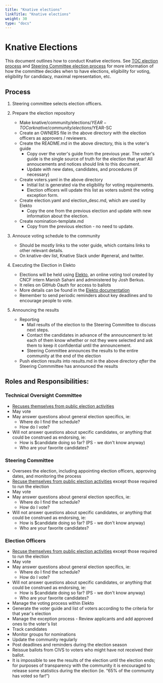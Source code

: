 ```yaml
---
title: "Knative elections"
linkTitle: "Knative elections"
weight: 30
type: "docs"
---
```


# Knative Elections

This document outlines how to conduct Knative elections. See [TOC election process](../mechanics/TOC.md) and [Steering Committee election process](../mechanics/SC.md) for more information of how the committee decides when to have elections, eligibility for voting, eligibility for candidacy, maximal representation, etc.

## Process

1. Steering committee selects election officers.

2. Prepare the election repository

    * Make knative/community/elections/$YEAR-TOC or knative/community/elections/$YEAR-SC
    * Create an OWNERS file in the above directory with the election officers as approvers / reviewers.
    * Create the README.md in the above directory, this is the voter's guide
        * Copy over the voter's guide from the previous year. The voter's guide is the single source of truth for the election that year! All annoucements and notices should link to this document.
        * Update with new dates, candidates, and procedures (if necessary)
    * Create voters.yaml in the above directory
        * Initial list is generated via the eligibility for voting requirements.
        * Election officers will update this list as voters submit the voting exception form.
    * Create election.yaml and election_desc.md, which are used by Elekto
        * Copy the one from the previous election and update with new information about the election.
    * Create nomination-template.md
        * Copy from the previous election - no need to update.

3. Annouce voting schedule to the community

    * Should be mostly links to the voter guide, which contains links to other relevant details.
    * On knative-dev list, Knative Slack under #general, and twitter.

4. Executing the Election in Elekto

    * Elections will be held using [Elekto](https://elekto.dev/), an online voting tool created
      by CNCF intern Manish Sahani and administered by Josh Berkus. 
    * It relies on GitHub Oauth for access to ballots
    * More details can be found in the [Elekto documentation](https://elekto.dev/docs/)
    * Remember to send periodic reminders about key deadlines and to encourage people to vote.

5. Announcing the results

    * Reporting
        * Mail results of the election to the Steering Committee to discuss next steps.
        * Contact the candidates in advance of the announcement to let each of them know whether or not
          they were selected and ask them to keep it confidential until the announcement.
        * Steering Committee announces the results to the entire community at the end of the election
    * Push election results into results.md in the above directory _after_ the Steering Commmittee has announced the results

## Roles and Responsibilities:

### Technical Oversight Committee

- [Recuses themselves from public election activities][election-recusal]
- May vote
- May answer questions about general election specifics, ie:
  - Where do I find the schedule?
  - How do I vote?
- Will not answer questions about specific candidates, or anything that could be construed as endorsing, ie:
  - How is $candidate doing so far? (PS - we don't know anyway)
  - Who are your favorite candidates?


### Steering Committee

- Oversees the election, including appointing election officers, approving dates, and monitoring the process
- [Recuse themselves from public election activities][election-recusal] except those required to run the election
- May vote
- May answer questions about general election specifics, ie:
  - Where do I find the schedule?
  - How do I vote?
- Will not answer questions about specific candidates, or anything that could be construed as endorsing, ie:
  - How is $candidate doing so far? (PS - we don't know anyway)
  - Who are your favorite candidates?

### Election Officers
- [Recuse themselves from public election activities][election-recusal] except those required to run the election
- May vote
- May answer questions about general election specifics, ie:
  - Where do I find the schedule?
  - How do I vote?
- Will not answer questions about specific candidates, or anything that could be construed as endorsing, ie:
  - How is $candidate doing so far? (PS - we don't know anyway)
  - Who are your favorite candidates?
- Manage the voting process within Elekto
- Generate the voter guide and list of voters according to the criteria for that year's election
- Manage the exception process - Review applicants and add approved ones to the voter's list 
- Track candidates
- Monitor groups for nominations
- Update the community regularly
- Post deadlines and reminders during the election season
- Reissue ballots from CIVS to voters who might have not received their ballot.
- It is impossible to see the results of the election until the election ends; for purposes of transparency with the community it is encouraged to release some statistics during the election (ie. “65% of the community has voted so far!”)


[election-recusal]: https://github.com/kubernetes/steering/blob/main/elections.md#steering-committee-and-election-officer-recusal

